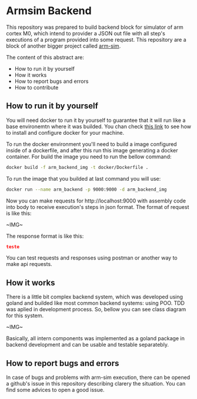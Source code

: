 # Armsim Backend

This repository was prepared to build backend block for simulator of arm cortex M0, which intend to provider a JSON out file with all step's executions of a program provided into some request. This repository are a block of another bigger project called [arm-sim](http://github.com/arm-sim).

The content of this abstract are:

- How to run it by yourself
- How it works
- How to report bugs and errors
- How to contribute

## How to run it by yourself

You will need docker to run it by yourself to guarantee that it will run like a base environemtn where it was builded. You chan check [this link](https://docs.docker.com/engine/install/) to see how to install and configure docker for your machine.

To run the docker environment you'll need to build a image configured inside of a dockerfile, and after this run this image generating a docker container. For build the image you need to run the bellow command:

```bash
docker build -f arm_backend_img -t docker/Dockerfile .
```

To run the image that you builded at last command you will use:

```bash
docker run --name arm_backend -p 9000:9000 -d arm_backend_img
```

Now you can make requests for http://localhost:9000 with assembly code into body to receive execution's steps in json format. The format of request is like this:

~IMG~

The response format is like this:

```json
teste
```

You can test requests and responses using postman or another way to make api requests.

## How it works

There is a little bit complex backend system, which was developed using goland and builded like most common backend systems: using POO. TDD was aplied in development process. So, bellow you can see class diagram for this system.

~IMG~

Basically, all intern components was implemented as a goland package in backend development and can be usable and testable separatebly.

## How to report bugs and errors

In case of bugs and problems with arm-sim execution, there can be opened a github's issue in this repository describing clarery the situation. You can find some advices to open a good issue.

